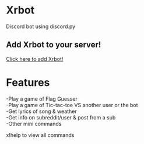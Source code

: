 # Xrbot
Discord bot using discord.py

## Add Xrbot to your server!
[Click here to add Xrbot!](https://discord.com/api/oauth2/authorize?client_id=996498047490080789&permissions=274878295104&scope=bot)

# Features
-Play a game of Flag Guesser<br />
-Play a game of Tic-tac-toe VS another user or the bot <br />
-Get lyrics of song & weather <br />
-Get info on subreddit/user & post from a sub <br />
-Other mini commands <br />

x!help to view all commands
